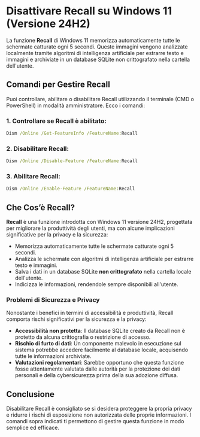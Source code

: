 # Disattivare Recall su Windows 11 (Versione 24H2)

La funzione **Recall** di Windows 11 memorizza automaticamente tutte le schermate catturate ogni 5 secondi. 
Queste immagini vengono analizzate localmente tramite algoritmi di intelligenza artificiale per estrarre testo e immagini e 
archiviate in un database SQLite non crittografato nella cartella dell'utente.

## Comandi per Gestire Recall

Puoi controllare, abilitare o disabilitare Recall utilizzando il terminale (CMD o PowerShell) in modalità amministratore. 
Ecco i comandi:

### 1. Controllare se Recall è abilitato:
```cmd
Dism /Online /Get-FeatureInfo /FeatureName:Recall
```

### 2. Disabilitare Recall:
```cmd
Dism /Online /Disable-Feature /FeatureName:Recall
```

### 3. Abilitare Recall:
```cmd
Dism /Online /Enable-Feature /FeatureName:Recall
```

## Che Cos’è Recall?

**Recall** è una funzione introdotta con Windows 11 versione 24H2, progettata per migliorare la produttività degli utenti, 
    ma con alcune implicazioni significative per la privacy e la sicurezza:

- Memorizza automaticamente tutte le schermate catturate ogni 5 secondi.
- Analizza le schermate con algoritmi di intelligenza artificiale per estrarre testo e immagini.
- Salva i dati in un database SQLite **non crittografato** nella cartella locale dell'utente.
- Indicizza le informazioni, rendendole sempre disponibili all'utente.

### Problemi di Sicurezza e Privacy

Nonostante i benefici in termini di accessibilità e produttività, Recall comporta rischi significativi per la sicurezza e la privacy:

- **Accessibilità non protetta**: Il database SQLite creato da Recall non è protetto da alcuna crittografia o restrizione di accesso.
- **Rischio di furto di dati**: Un componente malevolo in esecuzione sul sistema potrebbe accedere facilmente al database locale, 
    acquisendo tutte le informazioni archiviate.
- **Valutazioni regolamentari**: Sarebbe opportuno che questa funzione fosse attentamente valutata dalle autorità per la 
    protezione dei dati personali e della cybersicurezza prima della sua adozione diffusa.

## Conclusione

Disabilitare Recall è consigliato se si desidera proteggere la propria privacy e ridurre i rischi di esposizione 
non autorizzata delle proprie informazioni. 
I comandi sopra indicati ti permettono di gestire questa funzione in modo semplice ed efficace.

